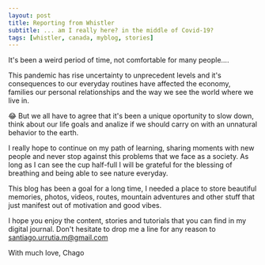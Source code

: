 ```yaml
---
layout: post
title: Reporting from Whistler
subtitle: ... am I really here? in the middle of Covid-19?
tags: [whistler, canada, myblog, stories]
---
```


It's been a weird period of time, not comfortable for many people.... 

This pandemic has rise uncertainty to unprecedent levels and it's consequences to our everyday routines have affected the economy, families our personal relationships and the way we see the world where we live in.

:joy: But we all have to agree that it's been a unique oportunity to slow down, think about our life goals and analize if we should carry on with an unnatural behavior to the earth.

I really hope to continue on my path of learning, sharing moments with new people and never stop against this problems that we face as a society. As long as I can see the cup half-full I will be grateful for the blessing of breathing and being able to see nature everyday.

This blog has been a goal for a long time, I needed a place to store beautiful memories, photos, videos, routes, mountain adventures and other stuff that just manifest out of motivation and good vibes. 

I hope you enjoy the content, stories and tutorials that you can find in my digital journal. Don't hesitate to drop me a line for any reason to santiago.urrutia.m@gmail.com

With much love, 
Chago